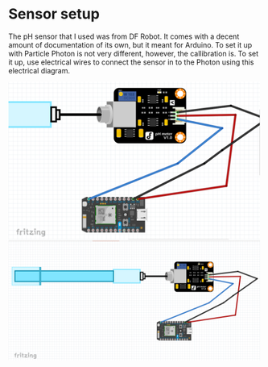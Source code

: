 # Sensor setup
The pH sensor that I used was from DF Robot. It comes with a decent amount of documentation of its own, but it meant for Arduino. To set it up with Particle Photon is not very different, however, the callibration is. To set it up, use electrical wires to connect the sensor in to the Photon using this electrical diagram.

<img src="pHSensorCloseUp.png" width="500">
<img src="pHSensor.png" width="500">
